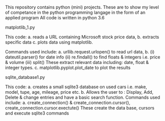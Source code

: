 This repository contains python (mini) projects. These are to show my level of competance in the python programming langage in the form of an applied program
All code is written in python 3.6

matplotlib_1.py

This code: 
a. reads a URL containing Microsoft stock price data, 
b. extracts specific data
c. plots data using matplotlib.

Commands used include:
a. urllib.request.urlopen() to read url data, 
b. (i) dateutil.parser() for date info (ii) re.findall() to find floats & integers i.e. price & volume (iii) split() 
These extract relevant data including: date, float & integer types. 
c. matplotlib.pyplot.plot_date to plot the results 


sqlite_database1.py

This code: 
a. creates a small sqlite3 database on used cars i.e. make, model, tupe, age, mileage, price etc. 
b. Allows the user to : Display, Add, Delete & change entries and have a basic search function. 
Commands used include: 
a. create_connection() & create_connection.cursor(), create_connection.cursor.exectute() 
These create the data base, cursors and execute sqlite3 commands 
